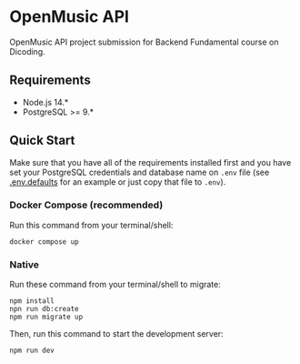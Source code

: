 # OpenMusic API

OpenMusic API project submission for Backend Fundamental course on Dicoding.

## Requirements

- Node.js 14.*
- PostgreSQL >= 9.*

## Quick Start

Make sure that you have all of the requirements installed first and you have set your PostgreSQL credentials and database name on `.env` file (see [.env.defaults](.env.defaults) for an example or just copy that file to `.env`).

### Docker Compose (recommended)

Run this command from your terminal/shell:

```shell
docker compose up
```

### Native

Run these command from your terminal/shell to migrate:

```shell
npm install
npn run db:create
npm run migrate up
```

Then, run this command to start the development server:

```shell
npm run dev
```
